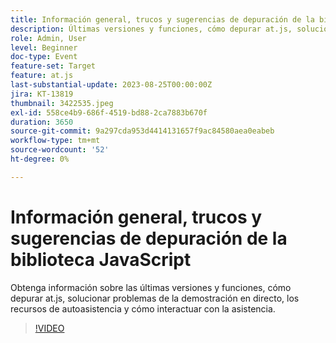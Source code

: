 ```yaml
---
title: Información general, trucos y sugerencias de depuración de la biblioteca JavaScript
description: Últimas versiones y funciones, cómo depurar at.js, solucionar problemas de demostración en directo, recursos de autoasistencia y cómo interactuar con la asistencia.
role: Admin, User
level: Beginner
doc-type: Event
feature-set: Target
feature: at.js
last-substantial-update: 2023-08-25T00:00:00Z
jira: KT-13819
thumbnail: 3422535.jpeg
exl-id: 558ce4b9-686f-4519-bd88-2ca7883b670f
duration: 3650
source-git-commit: 9a297cda953d4414131657f9ac84580aea0eabeb
workflow-type: tm+mt
source-wordcount: '52'
ht-degree: 0%

---
```


# Información general, trucos y sugerencias de depuración de la biblioteca JavaScript

Obtenga información sobre las últimas versiones y funciones, cómo depurar at.js, solucionar problemas de la demostración en directo, los recursos de autoasistencia y cómo interactuar con la asistencia.

>[!VIDEO](https://video.tv.adobe.com/v/3422535/?learn=on)
